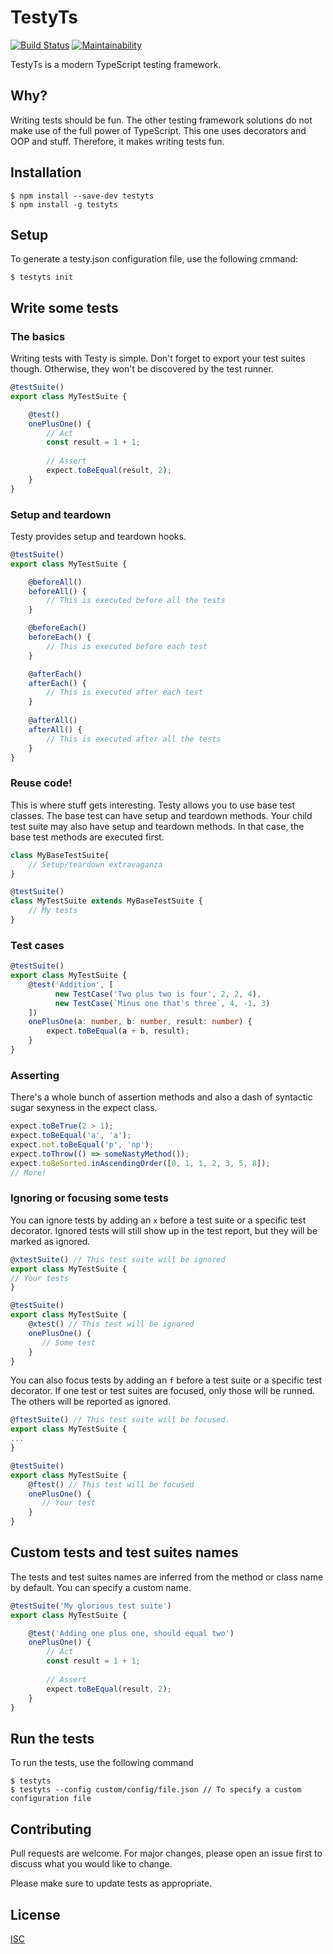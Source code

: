 # TestyTs
[![Build Status](https://travis-ci.org/Testy/TestyTs.svg?branch=master)](https://travis-ci.org/Testy/TestyTs)
[![Maintainability](https://api.codeclimate.com/v1/badges/66d7c2c5c60a4919d593/maintainability)](https://codeclimate.com/github/Testy/TestyTs/maintainability)

TestyTs is a modern TypeScript testing framework.

## Why?
Writing tests should be fun. The other testing framework solutions do not make use of the full power of TypeScript. This one uses decorators and OOP and stuff. Therefore, it makes writing tests fun.

## Installation

```
$ npm install --save-dev testyts
$ npm install -g testyts
```

## Setup

To generate a testy.json configuration file, use the following cmmand:

```
$ testyts init
```


## Write some tests

### The basics 
Writing tests with Testy is simple. Don't forget to export your test suites though. Otherwise, they won't be discovered by the test runner.

```ts
@testSuite()
export class MyTestSuite {

    @test()
    onePlusOne() {
        // Act
        const result = 1 + 1;
        
        // Assert
        expect.toBeEqual(result, 2);
    }
}
```

### Setup and teardown

Testy provides setup and teardown hooks.

```ts
@testSuite()
export class MyTestSuite {

    @beforeAll()
    beforeAll() {
        // This is executed before all the tests
    }

    @beforeEach()
    beforeEach() {
        // This is executed before each test
    }

    @afterEach()
    afterEach() {
        // This is executed after each test
    }
    
    @afterAll()
    afterAll() {
        // This is executed after all the tests
    }
}
```

### Reuse code!

This is where stuff gets interesting. Testy allows you to use base test classes. The base test can have setup and teardown methods. Your child test suite may also have setup and teardown methods. In that case, the base test methods are executed first.

```ts
class MyBaseTestSuite{
    // Setup/teardown extravaganza
}

@testSuite()
class MyTestSuite extends MyBaseTestSuite {
    // My tests
}
```

### Test cases

```ts
@testSuite()
export class MyTestSuite {
    @test('Addition', [
          new TestCase('Two plus two is four', 2, 2, 4),
          new TestCase(`Minus one that's three`, 4, -1, 3)
    ])
    onePlusOne(a: number, b: number, result: number) {
        expect.toBeEqual(a + b, result);
    }
}
```

### Asserting

There's a whole bunch of assertion methods and also a dash of syntactic sugar sexyness in the expect class.

```ts
expect.toBeTrue(2 > 1);
expect.toBeEqual('a', 'a');
expect.not.toBeEqual('p', 'np');
expect.toThrow(() => someNastyMethod());
expect.toBeSorted.inAscendingOrder([0, 1, 1, 2, 3, 5, 8]);
// More!
```

### Ignoring or focusing some tests

You can ignore tests by adding an `x` before a test suite or a specific test decorator. Ignored tests will still show up in the test report, but they will be marked as ignored.

```ts
@xtestSuite() // This test suite will be ignored
export class MyTestSuite { 
// Your tests
}

@testSuite()
export class MyTestSuite {
    @xtest() // This test will be ignored
    onePlusOne() {
       // Some test
    }
}
```

You can also focus tests by adding an `f` before a test suite or a specific test decorator. If one test or test suites are focused, only those will be runned. The others will be reported as ignored.

```ts
@ftestSuite() // This test suite will be focused.
export class MyTestSuite { 
...
}

@testSuite()
export class MyTestSuite {
    @ftest() // This test will be focused
    onePlusOne() {
       // Your test
    }
}
```

## Custom tests and test suites names 

The tests and test suites names are inferred from the method or class name by default. You can specify a custom name.

```ts
@testSuite('My glorious test suite')
export class MyTestSuite {

    @test('Adding one plus one, should equal two')
    onePlusOne() {
        // Act
        const result = 1 + 1;
        
        // Assert
        expect.toBeEqual(result, 2);
    }
}
```

## Run the tests

To run the tests, use the following command

```
$ testyts
$ testyts --config custom/config/file.json // To specify a custom configuration file
```

## Contributing
Pull requests are welcome. For major changes, please open an issue first to discuss what you would like to change.

Please make sure to update tests as appropriate.

## License
[ISC](./LICENSE)

